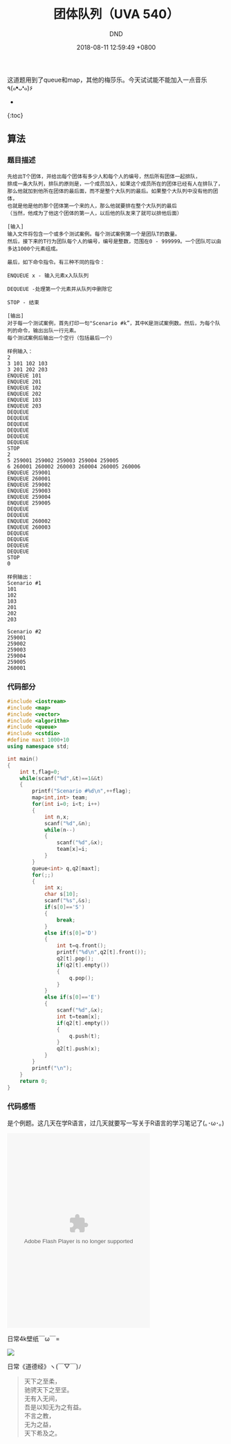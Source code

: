 ﻿---
layout: post
title:  "团体队列（UVA 540）"
date:   2018-08-11 12:59:49 +0800
categories: C-program-language
tags: C-program-language
img: http://or4d8nhvk.bkt.clouddn.com/18-8-13/89428450.jpg
author: DND
---

这道题用到了queue和map，其他的梅莎乐。今天试试能不能加入一点音乐٩(๑❛ᴗ❛๑)۶



* 
{:toc}

## 算法

### 题目描述
```
先给出T个团体，并给出每个团体有多少人和每个人的编号，然后所有团体一起排队，
排成一条大队列，排队的原则是，一个成员加入，如果这个成员所在的团体已经有人在排队了，
那么他就加到他所在团体的最后面，而不是整个大队列的最后。如果整个大队列中没有他的团体，
也就是他是他的那个团体第一个来的人，那么他就要排在整个大队列的最后
（当然，他成为了他这个团体的第一人，以后他的队友来了就可以排他后面）

[输入]
输入文件将包含一个或多个测试案例。每个测试案例第一个是团队T的数量。
然后，接下来的T行为团队每个人的编号，编号是整数，范围在0 - 999999。一个团队可以由多达1000个元素组成。

最后，如下命令指令。有三种不同的指令：

ENQUEUE x - 输入元素x入队队列

DEQUEUE -处理第一个元素并从队列中删除它

STOP - 结束

[输出]
对于每一个测试案例，首先打印一句"Scenario #k”，其中K是测试案例数。然后，为每个队列的命令，输出出队一行元素。
每个测试案例后输出一个空行（包括最后一个）

样例输入：
2
3 101 102 103
3 201 202 203
ENQUEUE 101
ENQUEUE 201
ENQUEUE 102
ENQUEUE 202
ENQUEUE 103
ENQUEUE 203
DEQUEUE
DEQUEUE
DEQUEUE
DEQUEUE
DEQUEUE
DEQUEUE
STOP
2
5 259001 259002 259003 259004 259005
6 260001 260002 260003 260004 260005 260006
ENQUEUE 259001
ENQUEUE 260001
ENQUEUE 259002
ENQUEUE 259003
ENQUEUE 259004
ENQUEUE 259005
DEQUEUE
DEQUEUE
ENQUEUE 260002
ENQUEUE 260003
DEQUEUE
DEQUEUE
DEQUEUE
DEQUEUE
STOP
0

样例输出：
Scenario #1
101
102
103
201
202
203

Scenario #2
259001
259002
259003
259004
259005
260001
```

### 代码部分

```c++
#include <iostream>
#include <map>
#include <vector>
#include <algorithm>
#include <queue>
#include <cstdio>
#define maxt 1000+10
using namespace std;

int main()
{
    int t,flag=0;
    while(scanf("%d",&t)==1&&t)
    {
        printf("Scenario #%d\n",++flag);
        map<int,int> team;
        for(int i=0; i<t; i++)
        {
            int n,x;
            scanf("%d",&n);
            while(n--)
            {
                scanf("%d",&x);
                team[x]=i;
            }
        }
        queue<int> q,q2[maxt];
        for(;;)
        {
            int x;
            char s[10];
            scanf("%s",&s);
            if(s[0]=='S')
            {
                break;
            }
            else if(s[0]='D')
            {
                int t=q.front();
                printf("%d\n",q2[t].front());
                q2[t].pop();
                if(q2[t].empty())
                {
                    q.pop();
                }
            }
            else if(s[0]=='E')
            {
                scanf("%d",&x);
                int t=team[x];
                if(q2[t].empty())
                {
                    q.push(t);
                }
                q2[t].push(x);
            }
        }
        printf("\n");
    }
    return 0;
}


```


### 代码感悟
是个例题。这几天在学R语言，过几天就要写一写关于R语言的学习笔记了(｡･ω･｡)

<object width="330" height="450" data="http://music.163.com/style/swf/widget.swf?sid=108250019&type=0&auto=0&width=310&height=430" type="application/x-shockwave-flash"></object>

日常4k壁纸￣ω￣=

![](http://or4d8nhvk.bkt.clouddn.com/18-8-13/23907592.jpg)

日常《道德经》ヽ(￣▽￣)ﾉ

> 天下之至柔，  
驰骋天下之至坚。  
无有入无间，  
吾是以知无为之有益。  
不言之教，  
无为之益，  
天下希及之。  